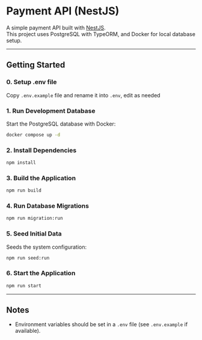 # Payment API (NestJS)

A simple payment API built with [NestJS](https://nestjs.com/).  
This project uses PostgreSQL with TypeORM, and Docker for local database setup.

---

## Getting Started

### 0. Setup .env file
Copy `.env.example` file and rename it into `.env`, edit as needed

### 1. Run Development Database
Start the PostgreSQL database with Docker:
```bash
docker compose up -d
```
### 2. Install Dependencies

```bash
npm install
```

### 3. Build the Application

```bash
npm run build
```

### 4. Run Database Migrations

```bash
npm run migration:run
```

### 5. Seed Initial Data

Seeds the system configuration:

```bash
npm run seed:run
```

### 6. Start the Application

```bash
npm run start
```

---

## Notes
* Environment variables should be set in a `.env` file (see `.env.example` if available).
